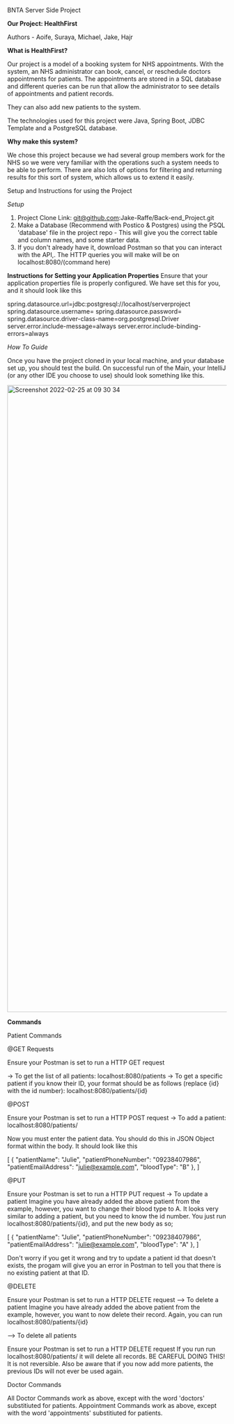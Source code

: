 BNTA Server Side Project 

<b>Our Project: HealthFirst</b>

Authors - Aoife, Suraya, Michael, Jake, Hajr 

<b>What is HealthFirst?</b>

Our project is a model of a booking system for NHS appointments. With the system, an NHS administrator can book, cancel, or reschedule doctors appointments for 
patients. The appointments are stored in a SQL database and different queries can be run that allow the administrator to see details of appointments and patient records.

They can also add new patients to the system.

The technologies used for this project were Java, Spring Boot, JDBC Template and a PostgreSQL database.

<b>Why make this system?</b>

We chose this project because we had several group members work for the NHS so we were very familiar with the operations such a system needs to be able to perform. 
There are also lots of options for filtering and returning results for this sort of system, which allows us to extend it easily. 

Setup and Instructions for using the Project

<i>Setup</i>

1. Project Clone Link: git@github.com:Jake-Raffe/Back-end_Project.git
2. Make a Database (Recommend with Postico & Postgres) using the PSQL 'database' file in the project repo - This will give you the correct table and column names, and some starter data. 
3. If you don't already have it, download Postman so that you can interact with the API,. The HTTP queries you will make will be on localhost:8080/(command here)

<b>Instructions for Setting your Application Properties</b>
Ensure that your application properties file is properly configured. We have set this for you, and it should look like this

spring.datasource.url=jdbc:postgresql://localhost/serverproject
spring.datasource.username=
spring.datasource.password=
spring.datasource.driver-class-name=org.postgresql.Driver
server.error.include-message=always
server.error.include-binding-errors=always

<i>How To Guide </i>

Once you have the project cloned in your local machine, and your database set up, you should test the build. On successful run of the Main, your IntelliJ (or any other IDE you choose to use) should look something like this.

<img width="1440" alt="Screenshot 2022-02-25 at 09 30 34" src="https://user-images.githubusercontent.com/97964074/155691073-cd5962c6-474b-4333-9f1a-59abd4862420.png">


<b>Commands</b>

Patient Commands

@GET Requests

Ensure your Postman is set to run a HTTP GET request

-> To get the list of all patients: localhost:8080/patients
-> To get a specific patient if you know their ID, your format should be as follows (replace {id} with the id number): localhost:8080/patients/{id}

@POST

Ensure your Postman is set to run a HTTP POST request
-> To add a patient: localhost:8080/patients/

Now you must enter the patient data. You should do this in JSON Object format within the body. It should look like this

[
    {
        "patientName": "Julie",
        "patientPhoneNumber": "09238407986",
        "patientEmailAddress": "julie@example.com",
        "bloodType": "B"
    },
 ]   
 
@PUT 

Ensure your Postman is set to run a HTTP PUT request
-> To update a patient
Imagine you have already added the above patient from the example, however, you want to change their blood type to A. 
It looks very similar to adding a patient, but you need to know the id number. 
You just run localhost:8080/patients/{id}, and put the new body as so; 

[
    {
        "patientName": "Julie",
        "patientPhoneNumber": "09238407986",
        "patientEmailAddress": "julie@example.com",
        "bloodType": "A"
    },
 ]   

Don't worry if you get it wrong and try to update a patient id that doesn't exists, the progam will give you an error in  Postman to tell you that there is no existing patient at that ID.

@DELETE 

Ensure your Postman is set to run a HTTP DELETE request
--> To delete a patient
Imagine you have already added the above patient from the example, however, you want to now delete their record.
Again, you can run localhost:8080/patients/{id}


--> To delete all patients

Ensure your Postman is set to run a HTTP DELETE request
If you run run localhost:8080/patients/ it will delete all records.
BE CAREFUL DOING THIS! It is not reversible. Also be aware that if you now add more patients, the previous IDs will not ever be used again. 

Doctor Commands

All Doctor Commands work as above, except with the word 'doctors' substitiuted for patients. 
Appointment Commands work as above, except with the word 'appointments' substitiuted for patients. 
